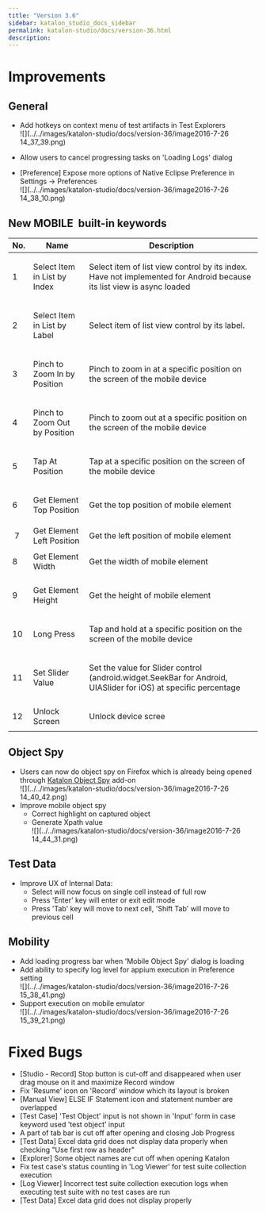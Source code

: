 ```yaml
---
title: "Version 3.6" 
sidebar: katalon_studio_docs_sidebar
permalink: katalon-studio/docs/version-36.html 
description: 
---
```

Improvements
============

General
-------

*   Add hotkeys on context menu of test artifacts in Test Explorers  
    ![](../../images/katalon-studio/docs/version-36/image2016-7-26 14_37_39.png)  
      
    
*   Allow users to cancel progressing tasks on 'Loading Logs' dialog
*   \[Preference\] Expose more options of Native Eclipse Preference in Settings -> Preferences  
    ![](../../images/katalon-studio/docs/version-36/image2016-7-26 14_38_10.png)

New MOBILE  built-in keywords
-----------------------------

<table><thead><tr><th>No.</th><th>Name</th><th>Description</th></tr></thead><tbody><tr><td>1</td><td><p>Select Item in List by Index</p></td><td><p>Select item of list view control by its index. Have not implemented for Android because its list view is async loaded</p></td></tr><tr><td>2</td><td><p>Select Item in List by Label</p></td><td><p>Select item of list view control by its label.</p></td></tr><tr><td>3</td><td><p>Pinch to Zoom In by Position</p></td><td><p>Pinch to zoom in at a specific position on the screen of the mobile device</p></td></tr><tr><td>4</td><td><p>Pinch to Zoom Out by Position</p></td><td><p>Pinch to zoom out at a specific position on the screen of the mobile device</p></td></tr><tr><td>5</td><td>Tap At Position</td><td><p>Tap at a specific position on the screen of the mobile device</p></td></tr><tr><td>6</td><td><p>Get Element Top Position</p></td><td><p>Get the top position of mobile element</p></td></tr><tr><td>&nbsp;7</td><td><span>Get Element Left Position</span></td><td><span>Get the left position of mobile element</span></td></tr><tr><td>8&nbsp;</td><td><span>Get Element Width</span></td><td><p>Get the width of mobile element</p></td></tr><tr><td>9</td><td><p>Get Element Height</p></td><td><p>Get the height of mobile element</p></td></tr><tr><td>10</td><td>Long Press</td><td><p>Tap and hold at a specific position on the screen of the mobile device</p></td></tr><tr><td>11</td><td>Set Slider Value</td><td><p>Set the value for Slider control (android.widget.SeekBar for Android, UIASlider for iOS) at specific percentage</p></td></tr><tr><td>12</td><td>Unlock Screen</td><td><p>Unlock device scree</p></td></tr></tbody></table>

Object Spy
----------

*   Users can now do object spy on Firefox which is already being opened through [Katalon Object Spy](https://addons.mozilla.org/en-US/firefox/addon/katalon-object-spy/?src=api) add-on  
    ![](../../images/katalon-studio/docs/version-36/image2016-7-26 14_40_42.png)
*   Improve mobile object spy
    *   Correct highlight on captured object
    *   Generate Xpath value  
        ![](../../images/katalon-studio/docs/version-36/image2016-7-26 14_44_31.png)

Test Data
---------

*   Improve UX of Internal Data:  
    *   Select will now focus on single cell instead of full row
    *   Press 'Enter' key will enter or exit edit mode
    *   Press 'Tab' key will move to next cell, 'Shift Tab' will move to previous cell

Mobility
--------

*   Add loading progress bar when 'Mobile Object Spy' dialog is loading
*   Add ability to specify log level for appium execution in Preference setting  
    ![](../../images/katalon-studio/docs/version-36/image2016-7-26 15_38_41.png)
*   Support execution on mobile emulator  
    ![](../../images/katalon-studio/docs/version-36/image2016-7-26 15_39_21.png)

Fixed Bugs
==========

*   \[Studio - Record\] Stop button is cut-off and disappeared when user drag mouse on it and maximize Record window
*   Fix 'Resume' icon on 'Record' window which its layout is broken
*   \[Manual View\] ELSE IF Statement icon and statement number are overlapped
*   \[Test Case\] 'Test Object' input is not shown in 'Input' form in case keyword used 'test object' input
*   A part of tab bar is cut off after opening and closing Job Progress
*   \[Test Data\] Excel data grid does not display data properly when checking "Use first row as header"
*   \[Explorer\] Some object names are cut off when opening Katalon
*   Fix test case's status counting in 'Log Viewer' for test suite collection execution
*   \[Log Viewer\] Incorrect test suite collection execution logs when executing test suite with no test cases are run
*   \[Test Data\] Excel data grid does not display properly
